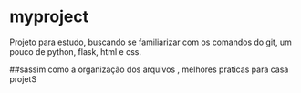 # myproject
Projeto para estudo,  buscando se familiarizar com os comandos do git, um pouco de python, flask, html e css.

##sassim como a organização dos arquivos , melhores praticas para casa projetS



